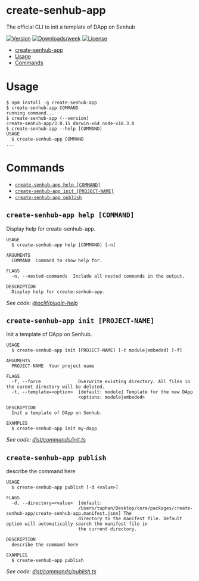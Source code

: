 # create-senhub-app

The official CLI to init a template of DApp on Senhub

[![Version](https://img.shields.io/npm/v/create-senhub-app.svg)](https://npmjs.org/package/create-senhub-app)
[![Downloads/week](https://img.shields.io/npm/dw/create-senhub-app.svg)](https://npmjs.org/package/create-senhub-app)
[![License](https://img.shields.io/npm/l/create-senhub-app.svg)](https://github.com/DescartesNetwork/sen-core/blob/main/package.json)

<!-- toc -->
* [create-senhub-app](#create-senhub-app)
* [Usage](#usage)
* [Commands](#commands)
<!-- tocstop -->

# Usage

<!-- usage -->
```sh-session
$ npm install -g create-senhub-app
$ create-senhub-app COMMAND
running command...
$ create-senhub-app (--version)
create-senhub-app/3.0.15 darwin-x64 node-v18.3.0
$ create-senhub-app --help [COMMAND]
USAGE
  $ create-senhub-app COMMAND
...
```
<!-- usagestop -->

# Commands

<!-- commands -->
* [`create-senhub-app help [COMMAND]`](#create-senhub-app-help-command)
* [`create-senhub-app init [PROJECT-NAME]`](#create-senhub-app-init-project-name)
* [`create-senhub-app publish`](#create-senhub-app-publish)

## `create-senhub-app help [COMMAND]`

Display help for create-senhub-app.

```
USAGE
  $ create-senhub-app help [COMMAND] [-n]

ARGUMENTS
  COMMAND  Command to show help for.

FLAGS
  -n, --nested-commands  Include all nested commands in the output.

DESCRIPTION
  Display help for create-senhub-app.
```

_See code: [@oclif/plugin-help](https://github.com/oclif/plugin-help/blob/v5.1.12/src/commands/help.ts)_

## `create-senhub-app init [PROJECT-NAME]`

Init a template of DApp on Senhub.

```
USAGE
  $ create-senhub-app init [PROJECT-NAME] [-t module|embeded] [-f]

ARGUMENTS
  PROJECT-NAME  Your project name

FLAGS
  -f, --force              Overwrite existing directory. All files in the curent directory will be deleted.
  -t, --template=<option>  [default: module] Template for the new DApp
                           <options: module|embeded>

DESCRIPTION
  Init a template of DApp on Senhub.

EXAMPLES
  $ create-senhub-app init my-dapp
```

_See code: [dist/commands/init.ts](https://github.com/tuphan-dn/sen-core/blob/v3.0.15/dist/commands/init.ts)_

## `create-senhub-app publish`

describe the command here

```
USAGE
  $ create-senhub-app publish [-d <value>]

FLAGS
  -d, --directory=<value>  [default:
                           /Users/tuphan/Desktop/core/packages/create-senhub-app/create-senhub-app.manifest.json] The
                           directory to the manifest file. Default option will automatically search the manifest file in
                           the current directory.

DESCRIPTION
  describe the command here

EXAMPLES
  $ create-senhub-app publish
```

_See code: [dist/commands/publish.ts](https://github.com/tuphan-dn/sen-core/blob/v3.0.15/dist/commands/publish.ts)_
<!-- commandsstop -->
